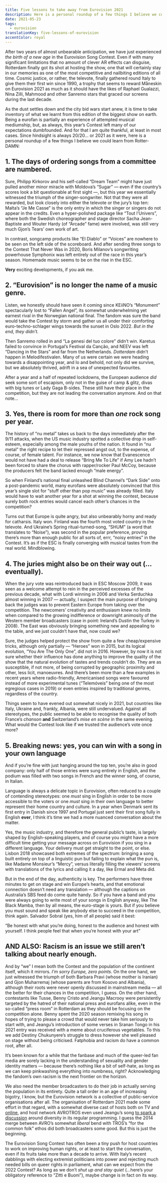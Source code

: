 ```yaml
---
title: Five lessons to take away from Eurovision 2021
description: Here is a personal roundup of a few things I believe we could learn from Eurovision 2021 in Rotterdam, where the Contest underwent an exciting reset.
date: 2021-05-23
tags:
  - eurovision
translationKey: five-lessons-of-eurovision
accentColor: royal
---
```


After two years of almost unbearable anticipation, we have just experienced _the birth of a new age_ in the Eurovision Song Contest. Even if with many significant limitations that no amount of clever AR effects can disguise, Rotterdam finally got its shot at hosting the show, one that will certainly stay in our memories as one of the most competitive and nailbiting editions of all time. Cosmic justice, or rather, the televote, finally gathered round Italy to give them their first win since 1990, a trophy that seems to reward Måneskin on Eurovision 2021 as much as it should have the likes of Raphael Gualazzi, Nina Zilli, Mahmood and other Sanremo stars that graced our screens during the last decade.

As the dust settles down and the city bid wars start anew, it is time to take inventory of what we learnt from this edition of the biggest show on earth. Being a eurofan is partially an experience of attempted musical mediumship, but, as always, this year’s Contest left many of our expectations dumbfounded. And for that I am quite thankful, at least in most cases. Since hindsight is always 20/20… or 2021 as it were, here is a personal roundup of a few things I believe we could learn from Rotter-DAMN:

## 1. The days of ordering songs from a committee are numbered.

Sure, Philipp Kirkorov and his self-called “Dream Team” might have just pulled another minor miracle with Moldova’s “Sugar” — even if the country’s scores look a bit questionable at first sight —, but this year we essentially witnessed the triumph of the singer-songwriter. Not that they were all rewarded, but look closely into either the televote or the jury’s top ten: Malta’s “Je Me Casse” is the only entry in which the singer or singers do not appear in the credits. Even a hyper-polished package like “Tout l’Univers”, where both the Swedish choreographer and stage director Sacha Jean-Baptiste and Wouter Hardy (of “Arcade” fame) were involved, was still very much Gjon’s Tears’ own work of art.

In contrast, songcamp products like “El Diablo” or “Voices” are nowhere to be seen on the left side of the scoreboard. And after sending three songs to the Contest That Never Was in 2020, Boris Milanov’s songwriting powerhouse Symphonix was left entirely out of the race in this year’s season. Homemade music seems to be on the rise in the ESC.

**Very** exciting developments, if you ask me.

## 2. “Eurovision” is no longer the name of a music genre.

Listen, we honestly should have seen it coming since KEiiNO’s “Monument” spectacularly lost to “Fallen Angel”, its somewhat underwhelming yet earnest rival in the Norwegian national final. The fandom was sure the band would take the Contest by storm and gather us all under their comforting euro-techno-schlager wings towards the sunset in Oslo 2022. _But in the end, they didn’t._

Then Sanremo rolled in and “La genesi del tuo colore” didn’t win. Karetus failed to convince in Portugal’s Festival da Canção, and NEEV was left “Dancing in the Stars” and far from the Netherlands. _Dotterdam_ didn’t happen in Melodifestivalen. Many of us were certain we were heading towards a disappointing year, and lo and behold, not only did we survive, but we absolutely thrived, adrift in a sea of unexpected favourites.

After a year and a half of repeated lockdowns, the European audience _did_ seek some sort of escapism, only not in the guise of camp & glitz, divas with big tunes or Lady Gaga B-sides. These still have their place in the competition, but they are not leading the conversation anymore. And on that note…

## 3. Yes, there is room for more than _one_ rock song per year.

The history of “nu metal” takes us back to the days immediately after the 9/11 attacks, when the US music industry spotted a collective drop in self-esteem, especially among the male youths of the nation. It found in “nu metal” the right recipe to let their repressed angst out, to the expense, of course, of female talent. For instance, we now know that Evanescence would not have had a deal to release “Bring Me To Life” if Amy Lee hadn’t been forced to share the chorus with rapper/rocker Paul McCoy, because the producers felt the band lacked enough “male energy”.

So when Finland’s national final unleashed Blind Channel’s “Dark Side” onto a post-pandemic world, many eurofans were absolutely convinced that this year’s single slot for “stuff other than pop music” was already filled. Italy would have to wait another year for a shot at winning the contest, because surely both rock entries would cancel each other’s chances in the competition?

Turns out that Europe is quite angry, but also unbearably horny and ready for catharsis. Italy won. Finland was the fourth most voted country in the televote. And Ukraine’s Spring ritual-turned-song, “SHUM” (a word that translates to “Noise”), was second in the popular preference, proving there’s more than enough public for all sorts of, errr, “noisy entries” in the Contest. It’s as if the ESC is finally converging with musical tastes from the real world. Mindblowing.

## 4. The juries might also be on their way out (…eventually).

When the jury vote was reintroduced back in ESC Moscow 2009, it was seen as a welcome attempt to rein in the perceived excesses of the previous decade, what with Lordi winning in 2006 and Verka Serduchka almost winning in 2007 — actually, I suspect the main purpose of bringing back the judges was to prevent Eastern Europe from taking over the competition. The newcomers’ creativity and enthusiasm knew no limits when compared to the growing indifference or downright animosity of the Western member broadcasters (case in point: Ireland’s Dustin the Turkey in 2008). The East was obviously bringing something new and appealing to the table, and we just couldn’t have that, now could we?

Sure, the judges helped protect the show from quite a few cheap/expensive tricks, although only partially — “Heroes” won in 2015, but its logical evolution, “You Are The Only One”, did not in 2016. However, by now it is not sure whether their influence has done anything to improve the quality of the show that the natural evolution of tastes and trends couldn’t do. They are as susceptible, if not more, of being corrupted by geographic proximity and other, less licit, manoeuvres. And there’s been more than a few examples in recent years where radio-friendly, Americanised songs were favoured instead of more experimental tunes (“Telemóveis” being one of the most egregious cases in 2019) or even entries inspired by traditional genres, regardless of the country.

Things seem to have evened out somewhat nicely in 2021, but countries like Italy, Ukraine and, frankly, Albania, were still undervalued. Against all stereotypes, the public seemed to be able to recognise the quality of both France’s _chanson_ **and** Switzerland’s _mise en scène_ in the same evening. What would the Contest look like if we trusted the audience’s vote once more?

## 5. Breaking news: yes, you can win with a song in your own language

And if you’re fine with just hanging around the top ten, you’re also in good company: only half of those entries were sung entirely in English, and the podium was filled with two songs in French and the winner song, of course, in Italian.

Language is always a delicate topic in Eurovision, often reduced to a couple of contending stereotypes: one _must_ sing in English in order to be more accessible to the voters or one _must_ sing in their own language to better represent their home country and culture. In a year when Denmark sent its first entry in Danish since 1997 and Portugal just sent their first song fully in English **ever**, I think it’s time we had a more nuanced conversation about the matter.

Yes, the music industry, and therefore the general public’s taste, is largely shaped by English-speaking players, and of course you might have a more difficult time getting your message across on Eurovision if you sing in a different language. Your delivery must get straight to the point, or else. Lisbon 2018 showcased both extremes of the spectrum: bringing a song built entirely on top of a linguistic pun but failing to explain what the pun is, like Madame Monsieur’s “Mercy”, versus literally filling the viewers’ screens with translations of the lyrics and calling it a day, like Ermal and Meta did.

But in the end of the day, authenticity is key. The performers have three minutes to get on stage and win Europe’s hearts, and that emotional connection doesn’t need any translation — although the captions on Australia’s SBS feed do come quite handy. So if you have a band and you were always going to write most of your songs in English anyway, like The Black Mamba, then by all means, the euro-stage is yours. But if you believe you must sound and speak like anybody else to succeed in the competition, think again. Salvador Sobral (yes, him of all people) said it best:

“Be honest with what you’re doing, honest to the audience and honest with yourself. I think people feel that when you’re honest with your art”

## AND ALSO: Racism is an issue we still aren’t talking about nearly enough.

And by “we” I mean both the Contest and the population of the continent itself, which it mirrors. _I’m sorry Europe, zero points_. On the one hand, we just witnessed the triumph of both Barbara Pravi (whose mother is Iranian) and Gjon Muharremaj (whose parents are from Kosovo and Albania), although their roots were never openly discussed in mainstream media — all the better for their chances in the competition, I guess. On the other hand, contestants like Tusse, Benny Cristo and Jeangu Macrooy were persistently targeted by the hatred of their national press and eurofans alike, even in the so-called “press room” in Rotterdam as they should be focusing on the competition alone. Benny spent the 2020 season remixing his song in hopes of trying to please a crowd that would never take him seriously to start with, and Jeangu’s introduction of some verses in Sranan Tongo in his 2021 entry was received with a meme about cruciferous vegetables. To this we add Destiny Chukunyere’s struggle to dress however she well pleased on stage without being criticised. Fatphobia and racism do have a common root, after all.

It’s been known for a while that the fanbase and much of the queer-led fan media are sorely lacking in the understanding of sexuality and gender identity matters — because there’s nothing like a bit of self-hate, as long as we can keep pinkwashing everything into numbness, right? Acknowledging the fandom’s own racism is the next frontier on the horizon.

We also need the member broadcasters to do their job in actually serving the population in its entirety. Quite a tall order in an age of increasing bigotry, I know, but the Eurovision network is a collective of public-service organisations after all. The organisation of Rotterdam 2021 made some effort in that regard, with a somewhat diverse cast of hosts both on TV and [online](https://youtu.be/bkZAs2RlReI), and host network AVROTROS even used Jeangu’s song [to spark a discussion](https://youtu.be/vzmwvr8Mmak) around diversity in its regular programming. I guess the 2014 merge between AVRO’s somewhat _liberal_ bend with TROS’s “for the common folk” ethos did both broadcasters some good. But this is just the beginning.

The Eurovision Song Contest has often been a tiny push for host countries to work on improving human rights, or at least to start the conversation, even if its fruits take more than a decade to arrive. With Italy’s recent dabblings with electing extremist politicians into power and rejecting much needed bills on queer rights in parliament, what can we expect from the 2022 Contest? As long as we don’t _shut up and stay quiet_ (…here’s your obligatory reference to “Zitti e Buoni”), maybe change is in fact on its way.

